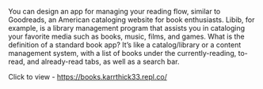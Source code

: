You can design an app for managing your reading flow, similar to Goodreads, an American cataloging website for book enthusiasts. Libib, 
for example, is a library management program that assists you in cataloging your favorite media such as books, music, films, and games. 
What is the definition of a standard book app? It’s like a catalog/library or a content management system, with a list of books under the
currently-reading, to-read, and already-read tabs, as well as a search bar.


Click to view - https://books.karrthick33.repl.co/
